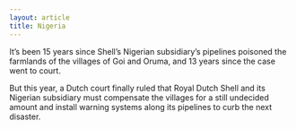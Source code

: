 ```yaml
---
layout: article
title: Nigeria
---
```

It’s been 15 years since Shell’s Nigerian subsidiary’s pipelines poisoned the farmlands of the villages of Goi and Oruma, and 13 years since the case went to court.

But this year, a Dutch court finally ruled that Royal Dutch Shell and its Nigerian subsidiary must compensate the villages for a still undecided amount and install warning systems along its pipelines to curb the next disaster.